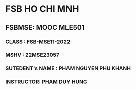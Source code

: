 # FSB HO CHI MNH

## FSBMSE: MOOC MLE501
### CLASS : FSB-MSE11-2022
### MSHV : 22MSE23057
### SUTEDENT's NAME : PHAM NGUYEN PHU KHANH
### INSTRUCTOR: PHAM DUY HUNG
